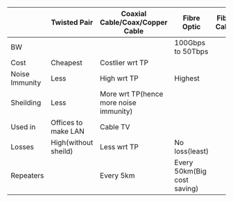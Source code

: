 ||Twisted Pair|Coaxial Cable/Coax/Copper Cable|Fibre Optic|Fibre Cable|
|---|---|---|---|---|
|BW|||100Gbps to 50Tbps||
|Cost|Cheapest|Costlier wrt TP|||
|Noise Immunity|Less|High wrt TP|Highest||
|Sheilding|Less|More wrt TP(hence more noise immunity)|||
|Used in|Offices to make LAN|Cable TV|||
|Losses|High(without sheild)|Less wrt TP|No loss(least)||
|Repeaters||Every 5km|Every 50km(Big cost saving)||
